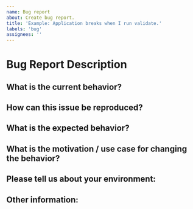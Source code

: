 ```yaml
---
name: Bug report
about: Create bug report.
title: 'Example: Application breaks when I run validate.'
labels: 'bug'
assignees: ''
---
```


# Bug Report Description


## What is the current behavior?


## How can this issue be reproduced?


## What is the expected behavior?


## What is the motivation / use case for changing the behavior?


## Please tell us about your environment:


## Other information:

